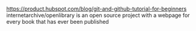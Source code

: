 https://product.hubspot.com/blog/git-and-github-tutorial-for-beginners
internetarchive/openlibrary is an open source project with a webpage for every book that has ever been published
